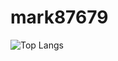 # mark87679

![Top Langs](https://github-readme-stats.vercel.app/api/top-langs/?username=mark8769&theme=tokyonight)
